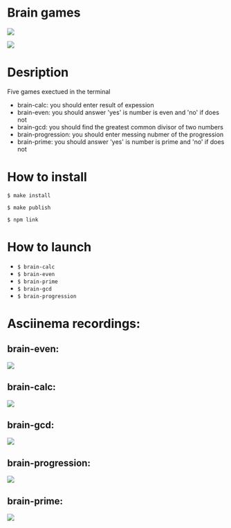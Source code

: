 # Brain games
<a href="https://codeclimate.com/github/codeclimate/codeclimate/maintainability"><img src="https://api.codeclimate.com/v1/badges/a99a88d28ad37a79dbf6/maintainability" /></a>

[![](https://github.com/uzoc11/frontend-project-lvl1/workflows/zhenya/badge.svg)](https://github.com/uzoc11/frontend-project-lvl1/actions)

# Desription
Five games exectued in the terminal
- brain-calc: you should enter result of expession
- brain-even: you should answer 'yes' is number is even and 'no' if does not
- brain-gcd: you should find the greatest common divisor of two numbers
- brain-progression: you should enter messing nubmer of the progression
- brain-prime: you should answer 'yes' is number is prime and 'no' if does not

# How to install
` $ make install `

` $ make publish `

` $ npm link `

# How to launch
- ` $ brain-calc `
- ` $ brain-even `
- ` $ brain-prime `
- ` $ brain-gcd `
- ` $ brain-progression `


# Asciinema recordings:
## brain-even:

<a href="https://asciinema.org/a/ceCbK4YUe1cLzuJxz2TGCoRqa" target="_blank"><img src="https://asciinema.org/a/ceCbK4YUe1cLzuJxz2TGCoRqa.svg" /></a>

## brain-calc:
<a href="https://asciinema.org/a/rjuhuNJdqB6xUHQGsQnKDhK4V" target="_blank"><img src="https://asciinema.org/a/rjuhuNJdqB6xUHQGsQnKDhK4V.svg" /></a>

## brain-gcd:

<a href="https://asciinema.org/a/HPgTjWCzPMntMp2qMbxi6arU9" target="_blank"><img src="https://asciinema.org/a/HPgTjWCzPMntMp2qMbxi6arU9.svg" /></a>

## brain-progression:

<a href="https://asciinema.org/a/meHdWvcGBREkOwVNc2NnnC7BM" target="_blank"><img src="https://asciinema.org/a/meHdWvcGBREkOwVNc2NnnC7BM.svg" /></a>

## brain-prime:

<a href="https://asciinema.org/a/0nBLqINnijCaOWxulcFmYaCc1" target="_blank"><img src="https://asciinema.org/a/0nBLqINnijCaOWxulcFmYaCc1.svg" /></a>
